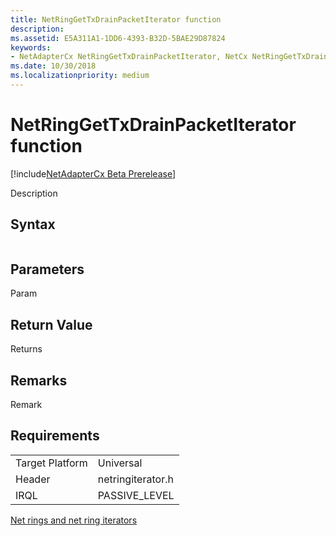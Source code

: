 ```yaml
---
title: NetRingGetTxDrainPacketIterator function
description: 
ms.assetid: E5A311A1-1DD6-4393-B32D-5BAE29D87824
keywords:
- NetAdapterCx NetRingGetTxDrainPacketIterator, NetCx NetRingGetTxDrainPacketIterator
ms.date: 10/30/2018
ms.localizationpriority: medium
---
```


# NetRingGetTxDrainPacketIterator function

[!include[NetAdapterCx Beta Prerelease](../netcx-beta-prerelease.md)]

Description

## Syntax

```cpp

```

## Parameters

Param

## Return Value

Returns 

## Remarks

Remark

## Requirements

|  |  |
| --- | --- |
| Target Platform | Universal |
| Header | netringiterator.h |
| IRQL | PASSIVE_LEVEL |

[Net rings and net ring iterators](net-rings-and-net-ring-iterators.md)